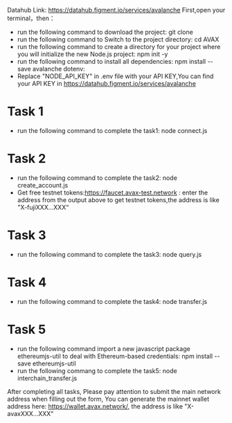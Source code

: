 Datahub Link: https://datahub.figment.io/services/avalanche
First,open your terminal，then：
* run the following command to download the project:
  git clone 
* run the following command to Switch to the project directory:
  cd AVAX
* run the following command to create a directory for your project where you will initialize the new Node.js project:
  npm init -y
* run the following command to install all dependencies:
  npm install --save avalanche dotenv:
* Replace "NODE_API_KEY" in .env file with your API KEY,You can find your API KEY in https://datahub.figment.io/services/avalanche

# Task 1
* run the following command to complete the task1:
  node connect.js

# Task 2
* run the following command to complete the task2:
  node create_account.js
* Get free testnet tokens:https://faucet.avax-test.network :
  enter the address from the output above to get testnet tokens,the address is like "X-fujiXXX...XXX“

# Task 3
* run the following command to complete the task3:
  node query.js

# Task 4
* run the following command to complete the task4:
  node transfer.js

# Task 5
* run the following command  import a new javascript package ethereumjs-util to deal with Ethereum-based credentials:
  npm install --save ethereumjs-util
* run the following commang to complete the task5:
  node interchain_transfer.js

After completing all tasks, Please pay attention to submit the main network address when filling out the form, You can generate the mainnet wallet address here:
https://wallet.avax.network/, the address is like "X-avaxXXX...XXX“

